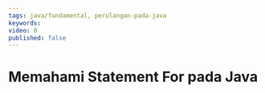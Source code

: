 ```yaml
---
tags: java/fundamental, perulangan-pada-java
keywords: 
video: 0
published: false
---
```

# Memahami Statement For pada Java

